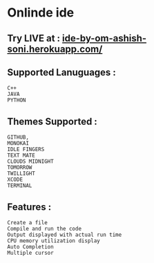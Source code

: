 # Onlinde ide 
## Try LIVE at : [ide-by-om-ashish-soni.herokuapp.com/](https://ide-by-om-ashish-soni.herokuapp.com/)

## Supported Lanuguages : 
    C++ 
    JAVA
    PYTHON

## Themes Supported : 
    GITHUB,
    MONOKAI
    IDLE FINGERS
    TEXT MATE
    CLOUDS MIDNIGHT
    TOMORROW
    TWILLIGHT
    XCODE
    TERMINAL
  
## Features : 
    Create a file
    Compile and run the code
    Output displayed with actual run time
    CPU memory utilization display
    Auto Completion
    Multiple cursor
